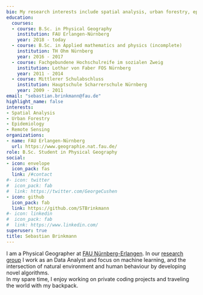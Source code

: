```yaml
---
bio: My research interests include spatial analysis, urban forestry, epidemiology and remote sensing
education:
  courses:
  - course: B.Sc. in Physical Geography
    institution: FAU Erlangen-Nürnberg
    year: 2018 - today
  - course: B.Sc. in Applied mathematics and physics (incomplete)
    institution: TH Ohm Nürnberg
    year: 2016 - 2017
  - course: Fachgebundene Hochschulreife im sozialen Zweig
    institution: Lothar von Faber FOS Nürnberg
    year: 2011 - 2014
  - course: Mittlerer Schulabschluss
    institution: Hauptschule Scharrerschule Nürnberg
    year: 2009 - 2011
email: "sebastian.brinkmann@fau.de"
highlight_name: false
interests:
- Spatial Analysis
- Urban Forestry
- Epidemiology
- Remote Sensing
organizations:
- name: FAU Erlangen-Nürnberg
  url: https://www.geographie.nat.fau.de/
role: B.Sc. Student in Physical Geography
social:
- icon: envelope
  icon_pack: fas
  link: /#contact
#- icon: twitter
#  icon_pack: fab
#  link: https://twitter.com/GeorgeCushen
- icon: github
  icon_pack: fab
  link: https://github.com/STBrinkmann
#- icon: linkedin
#  icon_pack: fab
#  link: https://www.linkedin.com/
superuser: true
title: Sebastian Brinkmann
---
```


I am a Physical Geographer at [FAU Nürnberg-Erlangen](https://www.geographie.nat.fau.de/). In our [research group](https://www.geography.nat.fau.eu/research/cultural-geography/wg-digital-health/) I work as an Data Analyst and focus on machine learning, and the intersection of natural environment and human behaviour by developing novel algorithms.\
In my spare time, I enjoy working on private coding projects and traveling the world with my backpack. 
